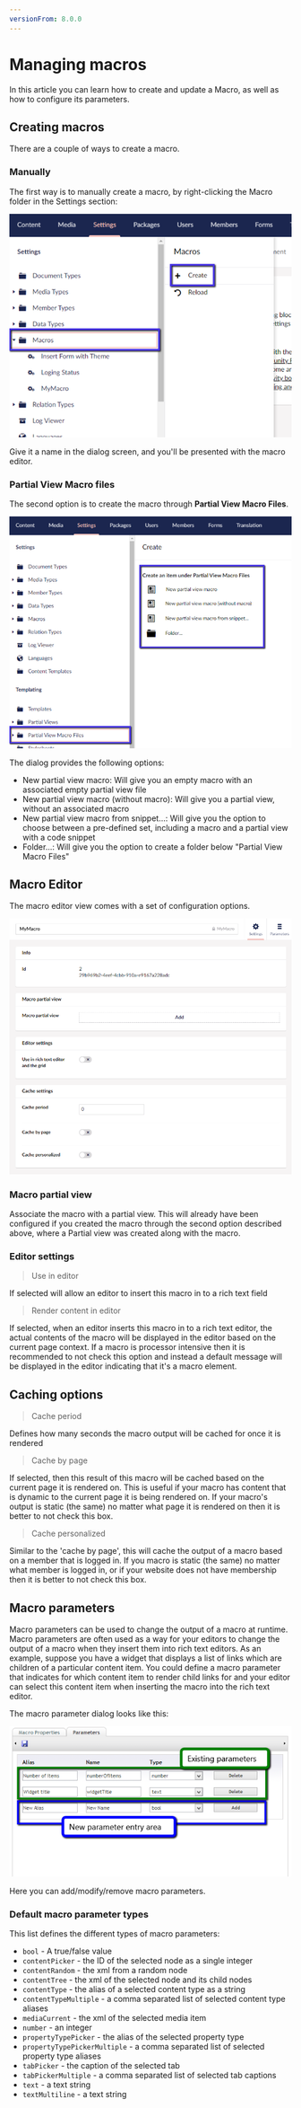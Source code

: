 ```yaml
---
versionFrom: 8.0.0
---
```


# Managing macros

In this article you can learn how to create and update a Macro, as well as how to configure its parameters.

## Creating macros

There are a couple of ways to create a macro.

### Manually

The first way is to manually create a macro, by right-clicking the Macro folder in the Settings section:

![Create macro](images/create-macro-tree-8.png)

Give it a name in the dialog screen, and you'll be presented with the macro editor.

### Partial View Macro files

The second option is to create the macro through **Partial View Macro Files**.

![Partial View Macro files dialog](images/partial-view-macro-files-8.png)

The dialog provides the following options:

* New partial view macro: Will give you an empty macro with an associated empty partial view file
* New partial view macro (without macro): Will give you a partial view, without an associated macro
* New partial view macro from snippet...: Will give you the option to choose between a pre-defined set, including a macro and a partial view with a code snippet
* Folder...: Will give you the option to create a folder below "Partial View Macro Files"

## Macro Editor

The macro editor view comes with a set of configuration options.

![Macro editor](images/macro-editor-8.png)

### Macro partial view

Associate the macro with a partial view. This will already have been configured if you created the macro through the second option described above, where a Partial view was created along with the macro.

### Editor settings

> Use in editor

If selected will allow an editor to insert this macro in to a rich text field

> Render content in editor

If selected, when an editor inserts this macro in to a rich text editor, the actual contents of the macro will be displayed in the editor based on the current page context. If a macro is processor intensive then it is recommended to not check this option and instead a default message will be displayed in the editor indicating that it's a macro element.

## Caching options

> Cache period

Defines how many seconds the macro output will be cached for once it is rendered

> Cache by page

If selected, then this result of this macro will be cached based on the current page it is rendered on. This is useful if your macro has content that is dynamic to the current page it is being rendered on. If your macro's output is static (the same) no matter what page it is rendered on then it is better to not check this box.

> Cache personalized

Similar to the 'cache by page', this will cache the output of a macro based on a member that is logged in. If you macro is static (the same) no matter what member is logged in, or if your website does not have membership then it is better to not check this box.

## Macro parameters

Macro parameters can be used to change the output of a macro at runtime. Macro parameters are often used as a way for your editors to change the output of a macro when they insert them into rich text editors. As an example, suppose you have a widget that displays a list of links which are children of a particular content item. You could define a macro parameter that indicates for which content item to render child links for and your editor can select this content item when inserting the macro into the rich text editor.

The macro parameter dialog looks like this:

![Macro editor](images/macro-parameter-editor.png)

Here you can add/modify/remove macro parameters.

### Default macro parameter types

This list defines the different types of macro parameters:

- `bool` - A true/false value
- `contentPicker` - the ID of the selected node as a single integer
- `contentRandom` - the xml from a random node
- `contentTree` - the xml of the selected node and its child nodes
- `contentType` - the alias of a selected content type as a string
- `contentTypeMultiple` - a comma separated list of selected content type aliases
- `mediaCurrent` - the xml of the selected media item
- `number` - an integer
- `propertyTypePicker` - the alias of the selected property type
- `propertyTypePickerMultiple` - a comma separated list of selected property type aliases
- `tabPicker` - the caption of the selected tab
- `tabPickerMultiple` - a comma separated list of selected tab captions
- `text` - a text string
- `textMultiline` - a text string
